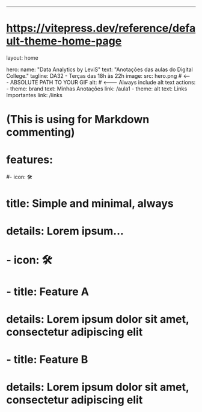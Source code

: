 ---
# https://vitepress.dev/reference/default-theme-home-page
layout: home

hero:
  name: "Data Analytics by LeviS"
  text: "Anotações das aulas do Digital College."
  tagline: DA32 - Terças das 18h às 22h
  image: 
    src: hero.png # <--- ABSOLUTE PATH TO YOUR GIF
    alt:  # <--- Always include alt text
  actions:
    - theme: brand
      text: Minhas Anotações
      link: /aula1
    - theme: alt
      text: Links Importantes
      link: /links

    
# (This is using for Markdown commenting)
# features:
#- icon: 🛠️
#  title: Simple and minimal, always
 #   details: Lorem ipsum...
 # - icon: 🛠️
 # - title: Feature A
 #   details: Lorem ipsum dolor sit amet, consectetur adipiscing elit
 # - title: Feature B
 #   details: Lorem ipsum dolor sit amet, consectetur adipiscing elit
  



